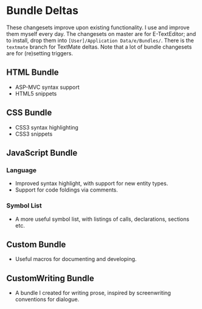 # Bundle Deltas

These changesets improve upon existing functionality. I use and improve them myself every
day. The changesets on master are for E-TextEditor; and to install, drop them into
`[User]/Application Data/e/Bundles/`. There is the `textmate` branch for TextMate deltas. 
Note that a lot of bundle changesets are for (re)setting triggers.

## HTML Bundle
* ASP-MVC syntax support
* HTML5 snippets

## CSS Bundle
* CSS3 syntax highlighting
* CSS3 snippets

## JavaScript Bundle

### Language
* Improved syntax highlight, with support for new entity types. 
* Support for code foldings via comments.

### Symbol List
* A more useful symbol list, with listings of calls, declarations, sections etc.

## Custom Bundle
* Useful macros for documenting and developing.

## CustomWriting Bundle
* A bundle I created for writing prose, inspired by screenwriting conventions for dialogue.